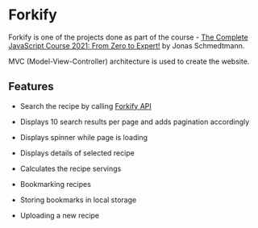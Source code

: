 # Forkify

Forkify is one of the projects done as part of the course - [The Complete JavaScript Course 2021: From Zero to Expert!](https://www.udemy.com/course/the-complete-javascript-course/) by Jonas Schmedtmann.

MVC (Model-View-Controller) architecture is used to create the website.

## Features

* Search the recipe by calling [Forkify API](https://forkify-api.herokuapp.com/v2)

* Displays 10 search results per page and adds pagination accordingly

* Displays spinner while page is loading

* Displays details of selected recipe

* Calculates the recipe servings

* Bookmarking recipes

* Storing bookmarks in local storage

* Uploading a new recipe
